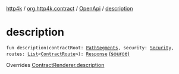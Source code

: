 [http4k](../../index.md) / [org.http4k.contract](../index.md) / [OpenApi](index.md) / [description](./description.md)

# description

`fun description(contractRoot: `[`PathSegments`](../-path-segments/index.md)`, security: `[`Security`](../-security/index.md)`, routes: `[`List`](https://kotlinlang.org/api/latest/jvm/stdlib/kotlin.collections/-list/index.html)`<`[`ContractRoute`](../-contract-route/index.md)`>): `[`Response`](../../org.http4k.core/-response/index.md) [(source)](https://github.com/http4k/http4k/blob/master/http4k-contract/src/main/kotlin/org/http4k/contract/OpenApi.kt#L29)

Overrides [ContractRenderer.description](../-contract-renderer/description.md)

